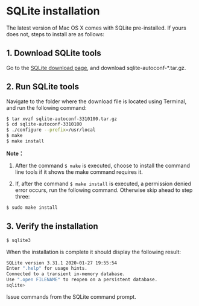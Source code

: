 # SQLite installation

The latest version of Mac OS X comes with SQLite pre-installed. If yours does not, steps to install are as follows:

## 1. Download SQLite tools

Go to the [SQLite download page](https://sqlite.org/download.html), and download sqlite-autoconf-*.tar.gz.

## 2. Run SQLite tools

Navigate to the folder where the download file is located using Terminal, and run the following command:

```bash
$ tar xvzf sqlite-autoconf-3310100.tar.gz
$ cd sqlite-autoconf-3310100
$ ./configure --prefix=/usr/local
$ make
$ make install
```

**Note：** 

1. After the command `$ make` is executed, choose to install the command line tools if it shows the make command requires it.

2. If, after the command `$ make install` is executed, a permission denied error occurs, run the following command. Otherwise skip ahead to step three:

```bash
$ sudo make install
```

## 3. Verify the installation

```bash
$ sqlite3
```

When the installation is complete it should display the following result:

```bash
SQLite version 3.31.1 2020-01-27 19:55:54
Enter ".help" for usage hints.
Connected to a transient in-memory database.
Use ".open FILENAME" to reopen on a persistent database.
sqlite> 
```

Issue commands from the SQLite command prompt.
